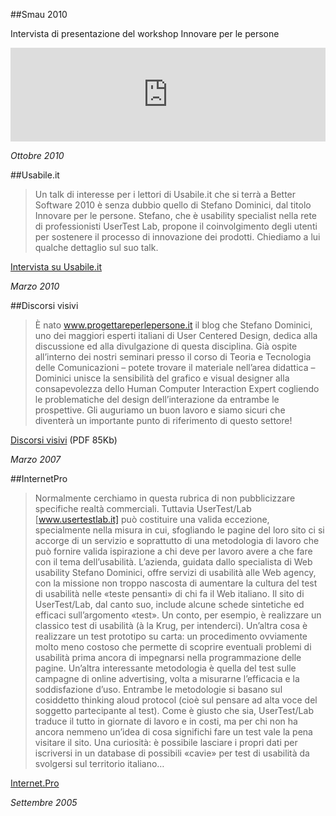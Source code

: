 ##Smau 2010

 Intervista di presentazione del workshop Innovare per le persone

 <iframe width="100%" height="auto" src="https://www.youtube.com/embed/mdTd_37HdUE" frameborder="0" allowfullscreen></iframe>

 _Ottobre 2010_


##Usabile.it

>Un talk di interesse per i lettori di Usabile.it che si terrà a Better Software 2010 è senza dubbio quello di Stefano Dominici, dal titolo Innovare per le persone. Stefano, che è usability specialist nella rete di professionisti UserTest Lab, propone il coinvolgimento degli utenti per sostenere il processo di innovazione dei prodotti. Chiediamo a lui qualche dettaglio sul suo talk.

<a alt="Link esterno: http://www.usabile.it/blog/innovare-per-le-persone-intervista-a-stefano-dominici" href="http://www.usabile.it/blog/innovare-per-le-persone-intervista-a-stefano-dominici">Intervista su Usabile.it</a>

_Marzo 2010_


##Discorsi visivi

>È nato www.progettareperlepersone.it il blog che Stefano Dominici, uno dei maggiori esperti italiani di User Centered Design, dedica alla discussione ed alla divulgazione di questa disciplina. Già ospite all’interno dei nostri seminari presso il corso di Teoria e Tecnologia delle Comunicazioni – potete trovare il materiale nell’area didattica – Dominici unisce la sensibilità del grafico e visual designer alla consapevolezza dello Human Computer Interaction Expert cogliendo le problematiche del design dell’interazione da entrambe le prospettive.
>Gli auguriamo un buon lavoro e siamo sicuri che diventerà un importante punto di riferimento di questo settore!

<a title="CV Stefano Dominici" href="./assets/pdf/discorsi-visivi-articolo.pdf" target="_blank">Discorsi visivi</a> (PDF 85Kb)

_Marzo 2007_


##InternetPro

>Normalmente cerchiamo in questa rubrica di non pubblicizzare specifiche realtà commerciali. Tuttavia UserTest/Lab [www.usertestlab.it] può costituire una valida eccezione, specialmente nella misura in cui, sfogliando le pagine del loro sito ci si accorge di un servizio e soprattutto di una metodologia di lavoro che può fornire valida ispirazione a chi deve per lavoro avere a che fare con il tema dell’usabilità. L’azienda, guidata dallo specialista di Web usability Stefano Dominici, offre servizi di usabilità alle Web agency, con la missione non troppo nascosta di aumentare la cultura del test di usabilità nelle «teste pensanti» di chi fa il Web italiano. Il sito di UserTest/Lab, dal canto suo, include alcune schede sintetiche ed efficaci sull’argomento «test». Un conto, per esempio, è realizzare un classico test di usabilità (à la Krug, per intenderci). Un’altra cosa è realizzare un test prototipo su carta: un procedimento ovviamente molto meno costoso che permette di scoprire eventuali problemi di usabilità prima ancora di impegnarsi nella programmazione delle pagine. Un’altra interessante metodologia è quella del test sulle campagne di online advertising, volta a misurarne l’efficacia e la soddisfazione d’uso. Entrambe le metodologie si basano sul cosiddetto thinking aloud protocol (cioè sul pensare ad alta voce del soggetto partecipante al test). Come è giusto che sia, UserTest/Lab traduce il tutto in giornate di lavoro e in costi, ma per chi non ha ancora nemmeno un’idea di cosa significhi fare un test vale la pena visitare il sito. Una curiosità: è possibile lasciare i propri dati per iscriversi in un database di possibili «cavie» per test di usabilità da svolgersi sul territorio italiano…

<a href="http://www.internetpro.it/">Internet.Pro</a>

_Settembre 2005_
